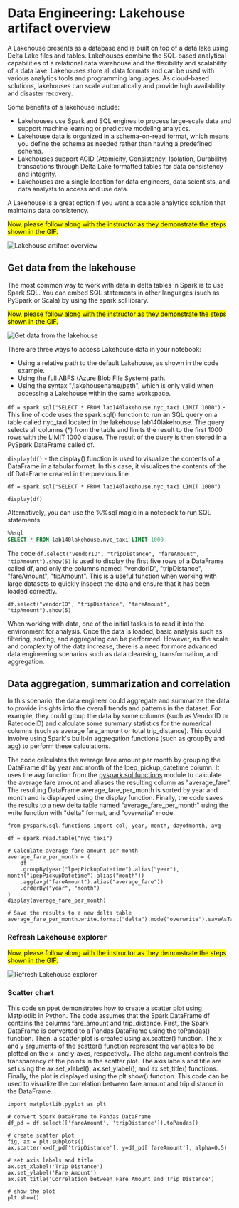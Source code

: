 # Data Engineering: Lakehouse artifact overview

A Lakehouse presents as a database and is built on top of a data lake using Delta Lake files and tables. Lakehouses combine the SQL-based analytical capabilities of a relational data warehouse and the flexibility and scalability of a data lake. Lakehouses store all data formats and can be used with various analytics tools and programming languages. As cloud-based solutions, lakehouses can scale automatically and provide high availability and disaster recovery.

Some benefits of a lakehouse include:
- Lakehouses use Spark and SQL engines to process large-scale data and support machine learning or predictive modeling analytics.
- Lakehouse data is organized in a schema-on-read format, which means you define the schema as needed rather than having a predefined schema.
- Lakehouses support ACID (Atomicity, Consistency, Isolation, Durability) transactions through Delta Lake formatted tables for data consistency and integrity.
- Lakehouses are a single location for data engineers, data scientists, and data analysts to access and use data.

A Lakehouse is a great option if you want a scalable analytics solution that maintains data consistency. 


<mark>Now, please follow along with the instructor as they demonstrate the steps shown in the GIF.
</mark>


![Lakehouse artifact overview](media/2_30frames.gif?raw=true)

## Get data from the lakehouse


The most common way to work with data in delta tables in Spark is to use Spark SQL. You can embed SQL statements in other languages (such as PySpark or Scala) by using the spark.sql library.

<mark>Now, please follow along with the instructor as they demonstrate the steps shown in the GIF.
</mark>

![Get data from the lakehouse](media/3.gif?raw=true)

There are three ways to access Lakehouse data in your notebook:

* Using a relative path to the default Lakehouse, as shown in the code example.
* Using the full ABFS (Azure Blob File System) path.
* Using the syntax "/lakehousename/path", which is only valid when accessing a Lakehouse within the same workspace.

`df = spark.sql("SELECT * FROM lab140lakehouse.nyc_taxi LIMIT 1000")` - This line of code uses the spark.sql() function to run an SQL query on a table called nyc_taxi located in the lakehouse lab140lakehouse. The query selects all columns (*) from the table and limits the result to the first 1000 rows with the LIMIT 1000 clause. The result of the query is then stored in a PySpark DataFrame called df.

`display(df)` - the display() function is used to visualize the contents of a DataFrame in a tabular format. In this case, it visualizes the contents of the df DataFrame created in the previous line.

```pyspark
df = spark.sql("SELECT * FROM lab140lakehouse.nyc_taxi LIMIT 1000")

display(df)
```

Alternatively, you can use the %%sql magic in a notebook to run SQL statements.

```sql
%%sql
SELECT * FROM lab140lakehouse.nyc_taxi LIMIT 1000
```

The code `df.select("vendorID", "tripDistance", "fareAmount", "tipAmount").show(5)` is used to display the first five rows of a DataFrame called df, and only the columns named: "vendorID", "tripDistance", "fareAmount", "tipAmount". This is a useful function when working with large datasets to quickly inspect the data and ensure that it has been loaded correctly.

```pyspark
df.select("vendorID", "tripDistance", "fareAmount", "tipAmount").show(5)
```

When working with data, one of the initial tasks is to read it into the environment for analysis. Once the data is loaded, basic analysis such as filtering, sorting, and aggregating can be performed. However, as the scale and complexity of the data increase, there is a need for more advanced data engineering scenarios such as data cleansing, transformation, and aggregation. 

## Data aggregation, summarization and correlation

In this scenario, the data engineer could aggregate and summarize the data to provide insights into the overall trends and patterns in the dataset. For example, they could group the data by some columns (such as VendorID or RatecodeID) and calculate some summary statistics for the numerical columns (such as average fare_amount or total trip_distance). This could involve using Spark's built-in aggregation functions (such as groupBy and agg) to perform these calculations.

The code calculates the average fare amount per month by grouping the DataFrame df by year and month of the lpep_pickup_datetime column. It uses the avg function from the [pyspark.sql.functions](https://spark.apache.org/docs/latest/api/python/reference/pyspark.sql/functions.html) module to calculate the average fare amount and aliases the resulting column as "average_fare". The resulting DataFrame average_fare_per_month is sorted by year and month and is displayed using the display function. Finally, the code saves the results to a new delta table named "average_fare_per_month" using the write function with "delta" format, and "overwrite" mode.

```pyspark
from pyspark.sql.functions import col, year, month, dayofmonth, avg

df = spark.read.table("nyc_taxi")

# Calculate average fare amount per month
average_fare_per_month = (
    df
    .groupBy(year("lpepPickupDatetime").alias("year"), month("lpepPickupDatetime").alias("month"))
    .agg(avg("fareAmount").alias("average_fare"))
    .orderBy("year", "month")
)
display(average_fare_per_month)

# Save the results to a new delta table
average_fare_per_month.write.format("delta").mode("overwrite").saveAsTable("average_fare_per_month")
```

### Refresh Lakehouse explorer

<mark>Now, please follow along with the instructor as they demonstrate the steps shown in the GIF.
</mark>

![Refresh Lakehouse explorer](media/new_table_refresh.gif?raw=true)


### Scatter chart

This code snippet demonstrates how to create a scatter plot using Matplotlib in Python. The code assumes that the Spark DataFrame df contains the columns fare_amount and trip_distance. First, the Spark DataFrame is converted to a Pandas DataFrame using the toPandas() function. Then, a scatter plot is created using ax.scatter() function. The x and y arguments of the scatter() function represent the variables to be plotted on the x- and y-axes, respectively. The alpha argument controls the transparency of the points in the scatter plot. The axis labels and title are set using the ax.set_xlabel(), ax.set_ylabel(), and ax.set_title() functions. Finally, the plot is displayed using the plt.show() function. This code can be used to visualize the correlation between fare amount and trip distance in the DataFrame.


```pyspark
import matplotlib.pyplot as plt

# convert Spark DataFrame to Pandas DataFrame
df_pd = df.select(['fareAmount', 'tripDistance']).toPandas()

# create scatter plot
fig, ax = plt.subplots()
ax.scatter(x=df_pd['tripDistance'], y=df_pd['fareAmount'], alpha=0.5)

# set axis labels and title
ax.set_xlabel('Trip Distance')
ax.set_ylabel('Fare Amount')
ax.set_title('Correlation between Fare Amount and Trip Distance')

# show the plot
plt.show()

```